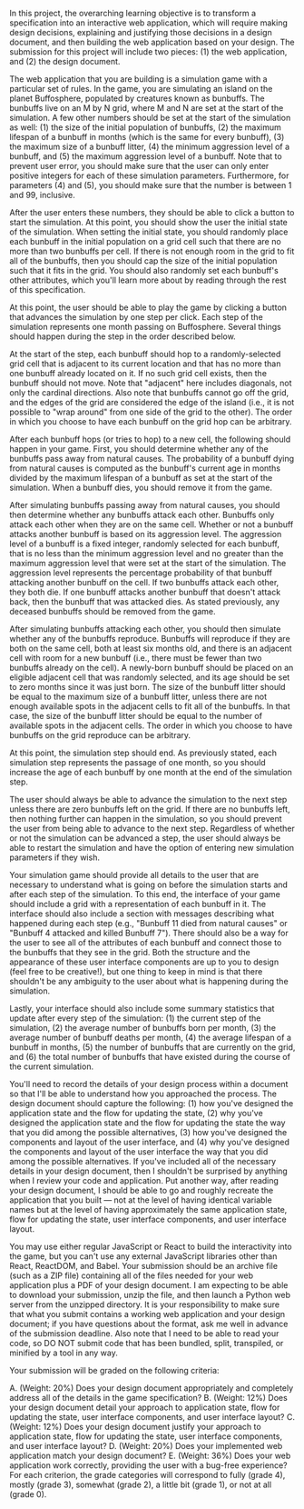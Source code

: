 In this project, the overarching learning objective is to transform a specification into an interactive web application, which will require making design decisions, explaining and justifying those decisions in a design document, and then building the web application based on your design. The submission for this project will include two pieces: (1) the web application, and (2) the design document.

The web application that you are building is a simulation game with a particular set of rules. In the game, you are simulating an island on the planet Buffosphere, populated by creatures known as bunbuffs. The bunbuffs live on an M by N grid, where M and N are set at the start of the simulation. A few other numbers should be set at the start of the simulation as well: (1) the size of the initial population of bunbuffs, (2) the maximum lifespan of a bunbuff in months (which is the same for every bunbuff), (3) the maximum size of a bunbuff litter, (4) the minimum aggression level of a bunbuff, and (5) the maximum aggression level of a bunbuff. Note that to prevent user error, you should make sure that the user can only enter positive integers for each of these simulation parameters. Furthermore, for parameters (4) and (5), you should make sure that the number is between 1 and 99, inclusive.

After the user enters these numbers, they should be able to click a button to start the simulation. At this point, you should show the user the initial state of the simulation. When setting the initial state, you should randomly place each bunbuff in the initial population on a grid cell such that there are no more than two bunbuffs per cell. If there is not enough room in the grid to fit all of the bunbuffs, then you should cap the size of the initial population such that it fits in the grid. You should also randomly set each bunbuff's other attributes, which you'll learn more about by reading through the rest of this specification.

At this point, the user should be able to play the game by clicking a button that advances the simulation by one step per click. Each step of the simulation represents one month passing on Buffosphere. Several things should happen during the step in the order described below.

At the start of the step, each bunbuff should hop to a randomly-selected grid cell that is adjacent to its current location and that has no more than one bunbuff already located on it. If no such grid cell exists, then the bunbuff should not move. Note that "adjacent" here includes diagonals, not only the cardinal directions. Also note that bunbuffs cannot go off the grid, and the edges of the grid are considered the edge of the island (i.e., it is not possible to "wrap around" from one side of the grid to the other). The order in which you choose to have each bunbuff on the grid hop can be arbitrary.

After each bunbuff hops (or tries to hop) to a new cell, the following should happen in your game. First, you should determine whether any of the bunbuffs pass away from natural causes. The probability of a bunbuff dying from natural causes is computed as the bunbuff's current age in months divided by the maximum lifespan of a bunbuff as set at the start of the simulation. When a bunbuff dies, you should remove it from the game.

After simulating bunbuffs passing away from natural causes, you should then determine whether any bunbuffs attack each other. Bunbuffs only attack each other when they are on the same cell. Whether or not a bunbuff attacks another bunbuff is based on its aggression level. The aggression level of a bunbuff is a fixed integer, randomly selected for each bunbuff, that is no less than the minimum aggression level and no greater than the maximum aggression level that were set at the start of the simulation. The aggression level represents the percentage probability of that bunbuff attacking another bunbuff on the cell. If two bunbuffs attack each other, they both die. If one bunbuff attacks another bunbuff that doesn't attack back, then the bunbuff that was attacked dies. As stated previously, any deceased bunbuffs should be removed from the game.

After simulating bunbuffs attacking each other, you should then simulate whether any of the bunbuffs reproduce. Bunbuffs will reproduce if they are both on the same cell, both at least six months old, and there is an adjacent cell with room for a new bunbuff (i.e., there must be fewer than two bunbuffs already on the cell). A newly-born bunbuff should be placed on an eligible adjacent cell that was randomly selected, and its age should be set to zero months since it was just born. The size of the bunbuff litter should be equal to the maximum size of a bunbuff litter, unless there are not enough available spots in the adjacent cells to fit all of the bunbuffs. In that case, the size of the bunbuff litter should be equal to the number of available spots in the adjacent cells. The order in which you choose to have bunbuffs on the grid reproduce can be arbitrary.

At this point, the simulation step should end. As previously stated, each simulation step represents the passage of one month, so you should increase the age of each bunbuff by one month at the end of the simulation step.

The user should always be able to advance the simulation to the next step unless there are zero bunbuffs left on the grid. If there are no bunbuffs left, then nothing further can happen in the simulation, so you should prevent the user from being able to advance to the next step. Regardless of whether or not the simulation can be advanced a step, the user should always be able to restart the simulation and have the option of entering new simulation parameters if they wish.

Your simulation game should provide all details to the user that are necessary to understand what is going on before the simulation starts and after each step of the simulation. To this end, the interface of your game should include a grid with a representation of each bunbuff in it. The interface should also include a section with messages describing what happened during each step (e.g., "Bunbuff 11 died from natural causes" or "Bunbuff 4 attacked and killed Bunbuff 7"). There should also be a way for the user to see all of the attributes of each bunbuff and connect those to the bunbuffs that they see in the grid. Both the structure and the appearance of these user interface components are up to you to design (feel free to be creative!), but one thing to keep in mind is that there shouldn't be any ambiguity to the user about what is happening during the simulation.

Lastly, your interface should also include some summary statistics that update after every step of the simulation: (1) the current step of the simulation, (2) the average number of bunbuffs born per month, (3) the average number of bunbuff deaths per month, (4) the average lifespan of a bunbuff in months, (5) the number of bunbuffs that are currently on the grid, and (6) the total number of bunbuffs that have existed during the course of the current simulation.

You'll need to record the details of your design process within a document so that I'll be able to understand how you approached the process. The design document should capture the following: (1) how you've designed the application state and the flow for updating the state, (2) why you've designed the application state and the flow for updating the state the way that you did among the possible alternatives, (3) how you've designed the components and layout of the user interface, and (4) why you've designed the components and layout of the user interface the way that you did among the possible alternatives. If you've included all of the necessary details in your design document, then I shouldn't be surprised by anything when I review your code and application. Put another way, after reading your design document, I should be able to go and roughly recreate the application that you built — not at the level of having identical variable names but at the level of having approximately the same application state, flow for updating the state, user interface components, and user interface layout.

You may use either regular JavaScript or React to build the interactivity into the game, but you can't use any external JavaScript libraries other than React, ReactDOM, and Babel. Your submission should be an archive file (such as a ZIP file) containing all of the files needed for your web application plus a PDF of your design document. I am expecting to be able to download your submission, unzip the file, and then launch a Python web server from the unzipped directory. It is your responsibility to make sure that what you submit contains a working web application and your design document; if you have questions about the format, ask me well in advance of the submission deadline. Also note that I need to be able to read your code, so DO NOT submit code that has been bundled, split, transpiled, or minified by a tool in any way.

Your submission will be graded on the following criteria:

A. (Weight: 20%) Does your design document appropriately and completely address all of the details in the game specification?
B. (Weight: 12%) Does your design document detail your approach to application state, flow for updating the state, user interface components, and user interface layout?
C. (Weight: 12%) Does your design document justify your approach to application state, flow for updating the state, user interface components, and user interface layout?
D. (Weight: 20%) Does your implemented web application match your design document?
E. (Weight: 36%) Does your web application work correctly, providing the user with a bug-free experience?
For each criterion, the grade categories will correspond to fully (grade 4), mostly (grade 3), somewhat (grade 2), a little bit (grade 1), or not at all (grade 0).